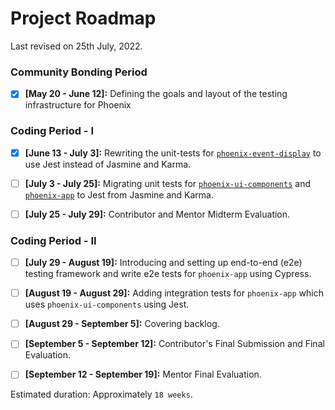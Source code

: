 # Project Roadmap  

Last revised on 25th July, 2022.

### Community Bonding Period  

- [x] **[May 20 - June 12]:** Defining the goals and layout of the testing infrastructure for Phoenix 

### Coding Period - I

- [x] **[June 13 - July 3]:** Rewriting the unit-tests for [`phoenix-event-display`](https://github.com/HSF/phoenix/tree/master/packages/phoenix-event-display) to use Jest instead of Jasmine and Karma.

- [ ] **[July 3 - July 25]:** Migrating unit tests for [`phoenix-ui-components`](https://github.com/HSF/phoenix/tree/master/packages/phoenix-ng/projects/phoenix-ui-components) and [`phoenix-app`](https://github.com/HSF/phoenix/tree/master/packages/phoenix-ng/projects/phoenix-app) to Jest from Jasmine and Karma.

- [ ] **[July 25 - July 29]:** Contributor and Mentor Midterm Evaluation.

### Coding Period - II

- [ ] **[July 29 - August 19]:** Introducing and setting up end-to-end (e2e) testing framework and write e2e tests for `phoenix-app` using Cypress.

- [ ] **[August 19 - August 29]:** Adding integration tests for `phoenix-app` which uses `phoenix-ui-components` using Jest.

- [ ] **[August 29 - September 5]:** Covering backlog.  

- [ ] **[September 5 - September 12]:** Contributor's Final Submission and Final Evaluation.

- [ ] **[September 12 - September 19]:** Mentor Final Evaluation.  

Estimated duration: Approximately `18 weeks`.
